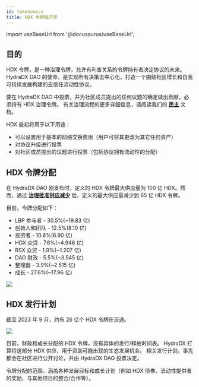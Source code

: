 ```yaml
---
id: tokenomics
title: HDX 令牌经济学
---
```


import useBaseUrl from '@docusaurus/useBaseUrl'; 

## 目的

HDX 令牌，是一种治理令牌，允许有利害关系的令牌持有者决定协议的未来。 HydraDX DAO 的使命，是实现所有决策去中心化，打造一个围绕社区增长和自我可持续发展构建的去信任流动性协议。

要在 HydraDX DAO 中投票，并为社区成员提出的任何议题的确定做出贡献，必须持有 HDX 治理令牌。 有关治理流程的更多详细信息，请阅读我们的 **[民主](https://docs.hydradx.io/democracy_intro)** 文档。

HDX 最初将用于以下用途：

- 可以设置用于基本的网络交换费用（用户可将其更改为其它任何资产）
- 对协议升级进行投票
- 对社区成员提出的议题进行投票（包括协议拥有流动性的分配）

## HDX 令牌分配

在 HydraDX DAO 刚发布时，定义的 HDX 令牌最大供应量为 100 亿 HDX。然而，通过 **[治理批准供应减少](https://hydradx.subsquare.io/democracy/referendum/7)** 后，定义的最大供应量减少到 65 亿 HDX 令牌。

目前，令牌分配如下：

* LBP 参与者 - 30.5%(~19.83 亿)
* 创始人和团队 - 12.5%(8.10 亿)
* 投资者 - 10.6%(6.90 亿)
* HDX 众贷 - 7.6%(~4.946 亿)
* BSX 众贷 - 1.9%(~1.207 亿)
* DAO 财政 - 5.5%(~3.545 亿)
* 整理器 - 3.9%(~2.515 亿)
* 成长 - 27.6%(~17.96 亿)
  
<div style={{textAlign: 'center'}}>
  <img src={useBaseUrl('/tokenomics/supply_breakdown.jpg')} />
</div>

## HDX 发行计划

截至 2023 年 9 月，约有 26 亿个 HDX 令牌在流通。

<div style={{textAlign: 'center'}}>
  <img src={useBaseUrl('/tokenomics/supply_vestings.jpg')} />
</div>

目前，财政和成长分配的 HDX 令牌，没有具体的发行/释放时间表。 HydraDX 打算将这部分 HDX 供应，用于资助可能出现的生态发展机会。 相关发行计划，事先都会在社区进行公开讨论，并由 HydraDX DAO 投票决定。

令牌分配的范围，涵盖各种发展目标和成长计划（例如 HDX 债券、流动性提供者的奖励、与其他项目的整合/合作等）。
